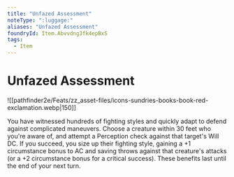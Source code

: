 ```yaml
---
title: "Unfazed Assessment"
noteType: ":luggage:"
aliases: "Unfazed Assessment"
foundryId: Item.Abvvdng3fk4epBxS
tags:
  - Item
---
```


# Unfazed Assessment
![[pathfinder2e/Feats/zz_asset-files/icons-sundries-books-book-red-exclamation.webp|150]]

You have witnessed hundreds of fighting styles and quickly adapt to defend against complicated maneuvers. Choose a creature within 30 feet who you're aware of, and attempt a Perception check against that target's Will DC. If you succeed, you size up their fighting style, gaining a +1 circumstance bonus to AC and saving throws against that creature's attacks (or a +2 circumstance bonus for a critical success). These benefits last until the end of your next turn.
